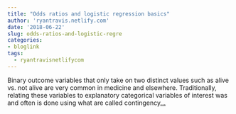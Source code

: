 ```yaml
---
title: "Odds ratios and logistic regression basics"
author: 'ryantravis.netlify.com'
date: '2018-06-22'
slug: odds-ratios-and-logistic-regre
categories:
- bloglink
tags:
  - ryantravisnetlifycom
---
```


Binary outcome variables that only take on two distinct values such as alive vs. not alive are very common in medicine and elsewhere. Traditionally, relating these variables to explanatory categorical variables of interest was and often is done using what are called contingency[... <i class="fas fa-external-link-alt"></i>](http://ryantravis.netlify.com/post/logistic-regression/)

